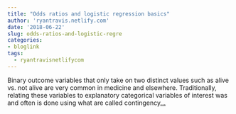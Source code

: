 ```yaml
---
title: "Odds ratios and logistic regression basics"
author: 'ryantravis.netlify.com'
date: '2018-06-22'
slug: odds-ratios-and-logistic-regre
categories:
- bloglink
tags:
  - ryantravisnetlifycom
---
```


Binary outcome variables that only take on two distinct values such as alive vs. not alive are very common in medicine and elsewhere. Traditionally, relating these variables to explanatory categorical variables of interest was and often is done using what are called contingency[... <i class="fas fa-external-link-alt"></i>](http://ryantravis.netlify.com/post/logistic-regression/)

